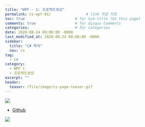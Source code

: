 ```yaml
---
title: "WPF - 1: 프로젝트생성"
permalink: cs-wpf-01/                # link 직접 지정
toc: true                       # for Sub-title (On this page)
comments: true                  # for disqus Comments
categories:                     # for categories
date: 2020-08-24 00:00:00 -0000
last_modified_at: 2020-08-24 00:00:00 -0000
sidebar:
  title: "C# 목차"
  nav: cs
tag:
  - C#
category:
  - WPF 1
  - 프로젝트생성
excerpt: ""
header:
  teaser: /file/image/cs-page-teaser.gif
---
```


![](/file/image/cs-wpf-01-01.png)

* [Github](https://github.com/EasyCoding-7/WPFExample/tree/master/WPF-1)

![](/file/image/cs-wpf-01-02.png)